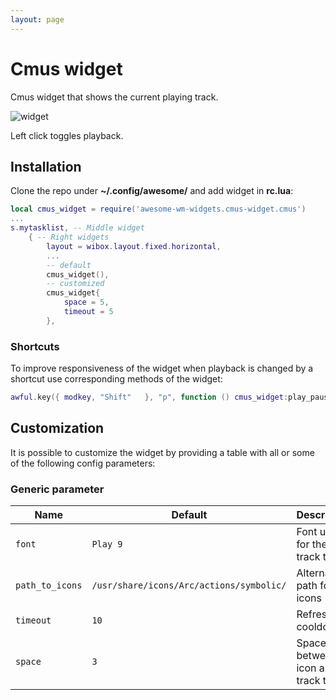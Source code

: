 ```yaml
---
layout: page
---
```

# Cmus widget

Cmus widget that shows the current playing track.

![widget](../awesome-wm-widgets/assets/img/widgets/screenshots/cmus-widget/cmus-widget.png)

Left click toggles playback.

## Installation

Clone the repo under **~/.config/awesome/** and add widget in **rc.lua**:

```lua
local cmus_widget = require('awesome-wm-widgets.cmus-widget.cmus')
...
s.mytasklist, -- Middle widget
    { -- Right widgets
    	layout = wibox.layout.fixed.horizontal,
        ...
        -- default
        cmus_widget(),
        -- customized
        cmus_widget{
            space = 5,
            timeout = 5
        },
```

### Shortcuts

To improve responsiveness of the widget when playback is changed by a shortcut use corresponding methods of the widget:

```lua
awful.key({ modkey, "Shift"   }, "p", function () cmus_widget:play_pause() end, {description = "play/pause cmus", group = "custom"}),
```

## Customization

It is possible to customize the widget by providing a table with all or some of the following config parameters:

### Generic parameter

| Name | Default | Description |
|---|---|---|
| `font` | `Play 9` | Font used for the track title |
| `path_to_icons` | `/usr/share/icons/Arc/actions/symbolic/` | Alternative path for the icons |
| `timeout`| `10` | Refresh cooldown |
| `space` | `3` | Space between icon and track title |
